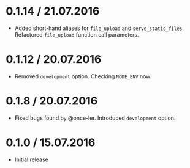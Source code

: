 0.1.14 / 21.07.2016
===================

  * Added short-hand aliases for `file_upload` and `serve_static_files`. Refactored `file_upload` function call parameters.

0.1.12 / 20.07.2016
===================

  * Removed `development` option. Checking `NODE_ENV` now.

0.1.8 / 20.07.2016
===================

  * Fixed bugs found by @once-ler. Introduced `development` option.

0.1.0 / 15.07.2016
===================

  * Initial release